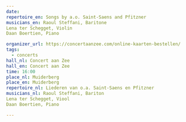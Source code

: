 ```yaml
---
date:
repertoire_en: Songs by a.o. Saint-Saens and Pfitzner
musicians_en: Raoul Steffani, Baritone
Lena ter Schegget, Violin
Daan Boertien, Piano

organizer_url: https://concertaanzee.com/online-kaarten-bestellen/
tags:
  - concerts
hall_nl: Concert aan Zee
hall_en: Concert aan Zee
time: 16:00
place_nl: Muiderberg
place_en: Muiderberg
repertoire_nl: Liederen van o.a. Saint-Saens en Pfitzner
musicians_nl: Raoul Steffani, Bariton
Lena ter Schegget, Viool
Daan Boertien, Piano

---
```


